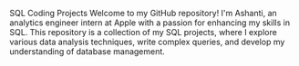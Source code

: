 SQL Coding Projects
Welcome to my GitHub repository! I'm Ashanti, an analytics engineer intern at Apple with a passion for enhancing my skills in SQL. This repository is a collection of my SQL projects, where I explore various data analysis techniques, write complex queries, and develop my understanding of database management.
